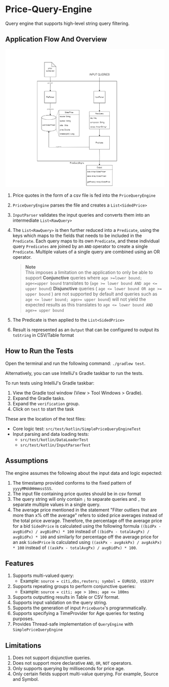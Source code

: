 # Price-Query-Engine
Query engine that supports high-level string query filtering.

## Application Flow And Overview
![Application Overview And Flow Diagram](images/Application%20Flow%20Diagram.png)

1. Price quotes in the form of a csv file is fed into the `PriceQueryEngine`
2. `PriceQueryEngine` parses the file and creates a `List<SidedPrice>`
3. `InputParser` validates the input queries and converts them into an intermediate `List<RawQuery>`
4. The `List<RawQuery>` is then further reduced into a `Predicate`, using the keys which maps to the fields that needs to be included in the `Predicate`.
   Each query maps to its own `Predicate`, and these individual query `Predicates` are joined by an `AND` operator to create a single `Predicate`.
   Multiple values of a single query are combined using an OR operator.

   >**Note**  
   This imposes a limitation on the application to only be able to support
   **Conjunctive** queries where `age >=lower bound; age<=upper bound` translates to (`age >= lower bound AND age <= upper bound`)
   **Disjunctive** queries ( `age <= lower bound OR age >= upper bound` ) are not supported by default and queries such as
   `age <= lower bound; age>= upper bound`) will not yield the expected results as this translates to `age <= lower bound AND age>= upper bound`

5. The Predicate is then applied to the `List<SidedPrice>`
6. Result is represented as an `Output` that can be configured to output its `toString` in CSV/Table format

## How to Run the Tests

Open the terminal and run the following command: `./gradlew test`.

Alternatively, you can use IntelliJ's Gradle taskbar to run the tests.

To run tests using IntelliJ's Gradle taskbar:

1. View the Gradle tool window (View > Tool Windows > Gradle).
2. Expand the Gradle tasks.
3. Expand the `verification` group.
4. Click on `test` to start the task

These are the location of the test files:

- Core logic test: `src/test/kotlin/SimplePriceQueryEngineTest`
- Input parsing and data loading tests:
    - `src/test/kotlin/DataLoaderTest`
    - `src/test/kotlin/InputParserTest`

## Assumptions

The engine assumes the following about the input data and logic expected:

1. The timestamp provided conforms to the fixed pattern of `yyyyMMddHHmmssSSS`.
2. The input file containing price quotes should be in csv format
3. The query string will only contain `;` to separate queries and `,` to separate multiple values in a single query.
4. The average price mentioned in the statement "Filter outliers that are more than x% off the average" refers to sided price averages instead of the total price average.
   Therefore, the percentage off the average price for a bid `SidedPrice` is calculated using the following formula `((bidPx - avgBidPx) / avgBidPx) * 100` instead of `((bidPx - totalAvgPx) / avgBidPx) * 100`
   and similarly for percentage off the average price for an ask `SidedPrice` is calculated using `((askPx - avgAskPx) / avgAskPx) * 100` instead of `((askPx - totalAvgPx) / avgBidPx) * 100`.

## Features

1. Supports multi-valued query:
    - Example: `source = citi,dbs,reuters; symbol = EURUSD, USDJPY`
2. Supports repeating groups to perform conjunctive queries:
    - Example: `source = citi; age > 10ms; age <= 100ms`
3. Supports outputting results in Table or CSV format.
4. Supports input validation on the query string.
5. Supports the generation of input `PriceQuote`'s programmatically.
6. Supports specifying a TimeProvider for Age queries for testing purposes.
7. Provides Thread-safe implementation of `QueryEngine` with `SimplePriceQueryEngine`

## Limitations

1. Does not support disjunctive queries.
2. Does not support more declarative `AND`, `OR`, `NOT` operators.
3. Only supports querying by milliseconds for price age.
4. Only certain fields support multi-value querying. For example, Source and Symbol.

                 
